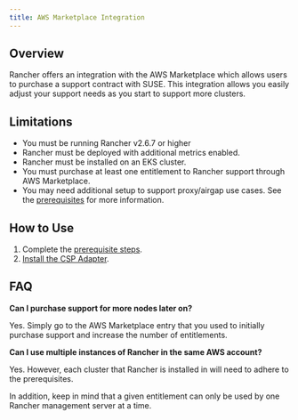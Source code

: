 ```yaml
---
title: AWS Marketplace Integration
---
```


<head>
  <link rel="canonical" href="https://ranchermanager.docs.rancher.com/integrations-in-rancher/cloud-marketplace/aws-cloud-marketplace"/>
</head>

## Overview

Rancher offers an integration with the AWS Marketplace which allows users to purchase a support contract with SUSE. This integration allows you easily adjust your support needs as you start to support more clusters.

## Limitations

- You must be running Rancher v2.6.7 or higher
- Rancher must be deployed with additional metrics enabled.
- Rancher must be installed on an EKS cluster.
- You must purchase at least one entitlement to Rancher support through AWS Marketplace.
- You may need additional setup to support proxy/airgap use cases. See the [prerequisites](../../../../docs/integrations-in-rancher/cloud-marketplace/aws-cloud-marketplace/adapter-requirements.md) for more information.

## How to Use

1. Complete the [prerequisite steps](../../../../docs/integrations-in-rancher/cloud-marketplace/aws-cloud-marketplace/adapter-requirements.md).
2. [Install the CSP Adapter](../../../../docs/integrations-in-rancher/cloud-marketplace/aws-cloud-marketplace/install-adapter.md).

## FAQ

**Can I purchase support for more nodes later on?**

Yes. Simply go to the AWS Marketplace entry that you used to initially purchase support and increase the number of entitlements.

**Can I use multiple instances of Rancher in the same AWS account?**

Yes. However, each cluster that Rancher is installed in will need to adhere to the prerequisites.

In addition, keep in mind that a given entitlement can only be used by one Rancher management server at a time.
